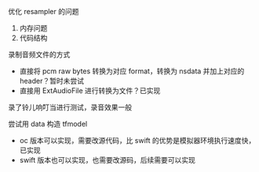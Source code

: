 优化 resampler 的问题
1. 内存问题
2. 代码结构

录制音频文件的方式
- 直接将 pcm raw bytes 转换为对应 format，转换为 nsdata 并加上对应的 header？暂时未尝试
- 直接用 ExtAudioFile 进行转换为文件？已实现

录了铃儿响叮当进行测试，录音效果一般

尝试用 data 构造 tfmodel
- oc 版本可以实现，需要改源代码，比 swift 的优势是模拟器环境执行速度快，已实现
- swift 版本也可以实现，也需要改源码，后续需要可以实现